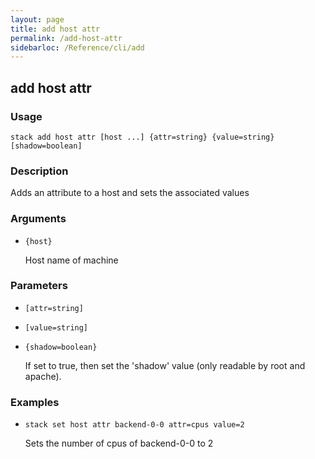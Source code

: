 ```yaml
---
layout: page
title: add host attr
permalink: /add-host-attr
sidebarloc: /Reference/cli/add
---
```


## add host attr

### Usage

`stack add host attr [host ...] {attr=string} {value=string} [shadow=boolean]`

### Description

Adds an attribute to a host and sets the associated values

### Arguments

* `{host}`

   Host name of machine


### Parameters
* `[attr=string]`
* `[value=string]`
* `{shadow=boolean}`

   If set to true, then set the 'shadow' value (only readable by root
	and apache).

### Examples

* `stack set host attr backend-0-0 attr=cpus value=2`

   Sets the number of cpus of backend-0-0 to 2



